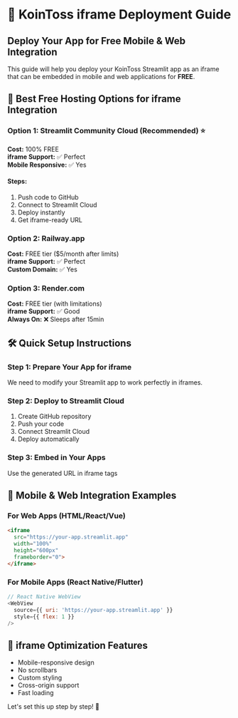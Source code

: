 # 🚀 KoinToss iframe Deployment Guide
## Deploy Your App for Free Mobile & Web Integration

This guide will help you deploy your KoinToss Streamlit app as an iframe that can be embedded in mobile and web applications for **FREE**.

## 🎯 Best Free Hosting Options for iframe Integration

### Option 1: Streamlit Community Cloud (Recommended) ⭐
**Cost:** 100% FREE  
**iframe Support:** ✅ Perfect  
**Mobile Responsive:** ✅ Yes  

#### Steps:
1. Push code to GitHub
2. Connect to Streamlit Cloud
3. Deploy instantly
4. Get iframe-ready URL

### Option 2: Railway.app
**Cost:** FREE tier ($5/month after limits)  
**iframe Support:** ✅ Perfect  
**Custom Domain:** ✅ Yes  

### Option 3: Render.com
**Cost:** FREE tier (with limitations)  
**iframe Support:** ✅ Good  
**Always On:** ❌ Sleeps after 15min  

## 🛠️ Quick Setup Instructions

### Step 1: Prepare Your App for iframe
We need to modify your Streamlit app to work perfectly in iframes.

### Step 2: Deploy to Streamlit Cloud
1. Create GitHub repository
2. Push your code
3. Connect Streamlit Cloud
4. Deploy automatically

### Step 3: Embed in Your Apps
Use the generated URL in iframe tags

## 📱 Mobile & Web Integration Examples

### For Web Apps (HTML/React/Vue)
```html
<iframe 
  src="https://your-app.streamlit.app" 
  width="100%" 
  height="600px"
  frameborder="0">
</iframe>
```

### For Mobile Apps (React Native/Flutter)
```javascript
// React Native WebView
<WebView 
  source={{ uri: 'https://your-app.streamlit.app' }}
  style={{ flex: 1 }}
/>
```

## 🎨 iframe Optimization Features
- Mobile-responsive design
- No scrollbars
- Custom styling
- Cross-origin support
- Fast loading

Let's set this up step by step! 🚀
